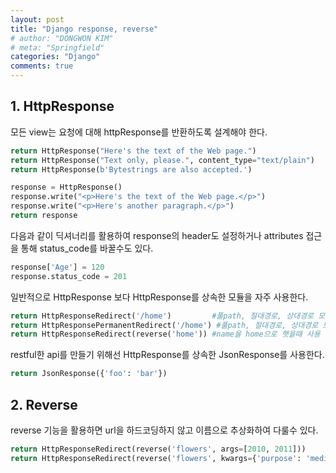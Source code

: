 ```yaml
---
layout: post
title: "Django response, reverse"
# author: "DONGWON KIM"
# meta: "Springfield"
categories: "Django"
comments: true
---
```


## 1. HttpResponse
모든 view는 요청에 대해 httpResponse를 반환하도록 설계해야 한다.

```python
return HttpResponse("Here's the text of the Web page.")
return HttpResponse("Text only, please.", content_type="text/plain")
return HttpResponse(b'Bytestrings are also accepted.')
```

```python
response = HttpResponse()
response.write("<p>Here's the text of the Web page.</p>")
response.write("<p>Here's another paragraph.</p>")
return response
```

다음과 같이 딕셔너리를 활용하여 response의 header도 설정하거나
attributes 접근을 통해 status_code를 바꿀수도 있다.
```python
response['Age'] = 120
response.status_code = 201
```

일반적으로 HttpResponse 보다 HttpResponse를 상속한 모듈을 자주 사용한다.
```python
return HttpResponseRedirect('/home')         #풀path, 절대경로, 상대경로 모두 가능 #301
return HttpResponsePermanentRedirect('/home') #풀path, 절대경로, 상대경로 모두 가능 #302
return HttpResponseRedirect(reverse('home')) #name을 home으로 햇을때 사용
```

restful한 api를 만들기 위해선 HttpResponse를 상속한 JsonResponse를 사용한다.
```python
return JsonResponse({'foo': 'bar'})
```

## 2. Reverse
reverse 기능을 활용하면 url을 하드코딩하지 않고 이름으로 추상화하여 다룰수 있다.
```python
return HttpResponseRedirect(reverse('flowers', args=[2010, 2011]))
return HttpResponseRedirect(reverse('flowers', kwargs={'purpose': 'medicine'}))
```
